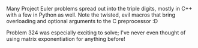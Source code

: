 Many Project Euler problems spread out into the triple digits, mostly in C++ with a few in Python as well. Note the twisted, evil macros that bring overloading and optional arguments to the C preprocessor :D

Problem 324 was especially exciting to solve; I've never even thought of using matrix exponentiation for anything before!